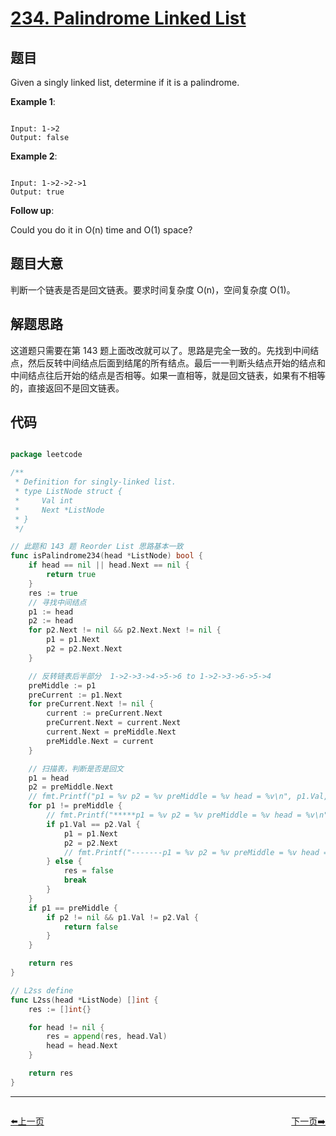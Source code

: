 # [234. Palindrome Linked List](https://leetcode.com/problems/palindrome-linked-list/)

## 题目

Given a singly linked list, determine if it is a palindrome.

**Example 1**:

```

Input: 1->2
Output: false

```

**Example 2**:

```

Input: 1->2->2->1
Output: true

```

**Follow up**:  

Could you do it in O(n) time and O(1) space?

## 题目大意

判断一个链表是否是回文链表。要求时间复杂度 O(n)，空间复杂度 O(1)。

## 解题思路

这道题只需要在第 143 题上面改改就可以了。思路是完全一致的。先找到中间结点，然后反转中间结点后面到结尾的所有结点。最后一一判断头结点开始的结点和中间结点往后开始的结点是否相等。如果一直相等，就是回文链表，如果有不相等的，直接返回不是回文链表。

## 代码

```go

package leetcode

/**
 * Definition for singly-linked list.
 * type ListNode struct {
 *     Val int
 *     Next *ListNode
 * }
 */

// 此题和 143 题 Reorder List 思路基本一致
func isPalindrome234(head *ListNode) bool {
	if head == nil || head.Next == nil {
		return true
	}
	res := true
	// 寻找中间结点
	p1 := head
	p2 := head
	for p2.Next != nil && p2.Next.Next != nil {
		p1 = p1.Next
		p2 = p2.Next.Next
	}

	// 反转链表后半部分  1->2->3->4->5->6 to 1->2->3->6->5->4
	preMiddle := p1
	preCurrent := p1.Next
	for preCurrent.Next != nil {
		current := preCurrent.Next
		preCurrent.Next = current.Next
		current.Next = preMiddle.Next
		preMiddle.Next = current
	}

	// 扫描表，判断是否是回文
	p1 = head
	p2 = preMiddle.Next
	// fmt.Printf("p1 = %v p2 = %v preMiddle = %v head = %v\n", p1.Val, p2.Val, preMiddle.Val, L2ss(head))
	for p1 != preMiddle {
		// fmt.Printf("*****p1 = %v p2 = %v preMiddle = %v head = %v\n", p1, p2, preMiddle, L2ss(head))
		if p1.Val == p2.Val {
			p1 = p1.Next
			p2 = p2.Next
			// fmt.Printf("-------p1 = %v p2 = %v preMiddle = %v head = %v\n", p1, p2, preMiddle, L2ss(head))
		} else {
			res = false
			break
		}
	}
	if p1 == preMiddle {
		if p2 != nil && p1.Val != p2.Val {
			return false
		}
	}

	return res
}

// L2ss define
func L2ss(head *ListNode) []int {
	res := []int{}

	for head != nil {
		res = append(res, head.Val)
		head = head.Next
	}

	return res
}

```
----------------------------------------------
<div style="display: flex;justify-content: space-between;align-items: center;">
<p><a href="https://books.halfrost.com/leetcode/ChapterFour/0232.Implement-Queue-using-Stacks/">⬅️上一页</a></p>
<p><a href="https://books.halfrost.com/leetcode/ChapterFour/0235.Lowest-Common-Ancestor-of-a-Binary-Search-Tree/">下一页➡️</a></p>
</div>
